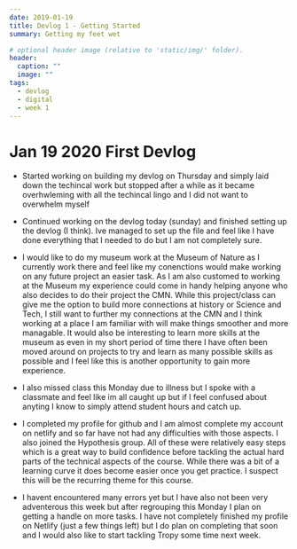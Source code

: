 ```yaml
---
date: 2019-01-19
title: Devlog 1 - Getting Started
summary: Getting my feet wet

# optional header image (relative to 'static/img/' folder).
header:
  caption: ""
  image: ""
tags:
  - devlog
  - digital
  - week 1
---
```

# Jan 19 2020 First Devlog
* Started working on building my devlog on Thursday and simply laid down the techincal work but stopped after a while as it became overhwleming with all the techincal lingo and I did not want to overwhelm myself 

* Continued working on the devlog today (sunday) and finished setting up the devlog (I think). Ive managed to set up the file and feel like I have done everything that I needed to do but I am not completely sure.

* I would like to do my museum work at the Museum of Nature as I currently work there and feel like my conenctions would make working on any future project an easier task. As I am also customed to working at the Museum my experience could come in handy helping anyone who also decides to do their project the CMN. While this project/class can give me the option to build more connections at history or Science and Tech, I still want to further my connections at the CMN and I think working at a place I am familiar with will make things smoother and more managable. It would also be interesting to learn more skills at the museum as even in my short period of time there I have often been moved around on projects to try and learn as many possible skills as possible and I feel like this is another opportunity to gain more experience.

* I also missed class this Monday due to illness but I spoke with a classmate and feel like im all caught up but if I feel confused about anyting I know to simply attend student hours and catch up.

* I completed my profile for github and I am almost complete my account on netlify and so far have not had any difficulties with those aspects. I also joined the Hypothesis group. All of these were relatively easy steps which is a great way to build confidence before tackling the actual hard parts of the technical aspects of the course. While there was a bit of a learning curve it does become easier once you get practice. I suspect this will be the recurring theme for this course.

* I havent encountered many errors yet but I have also not been very adventerous this week but after regrouping this Monday I plan on getting a handle on more tasks. I have not completely finished my profile on Netlify (just a few things left) but I do plan on completing that soon and I would also like to start tackling Tropy some time next week.  

